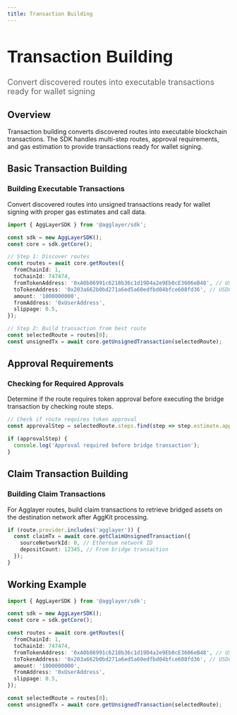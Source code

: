 ```yaml
---
title: Transaction Building
---
```


<!-- Page Header Component -->
<h1 style="text-align: left; font-size: 38px; font-weight: 700; font-family: 'Inter Tight', sans-serif;">
  Transaction Building
</h1>

<div style="text-align: left; margin: 0.5rem 0;">
  <p style="font-size: 18px; color: #666; max-width: 600px; margin: 0;">
    Convert discovered routes into executable transactions ready for wallet signing
  </p>
</div>

## Overview

Transaction building converts discovered routes into executable blockchain transactions. The SDK handles multi-step routes, approval requirements, and gas estimation to provide transactions ready for wallet signing.

## Basic Transaction Building

### Building Executable Transactions

Convert discovered routes into unsigned transactions ready for wallet signing with proper gas estimates and call data.

```typescript
import { AggLayerSDK } from '@agglayer/sdk';

const sdk = new AggLayerSDK();
const core = sdk.getCore();

// Step 1: Discover routes
const routes = await core.getRoutes({
  fromChainId: 1,
  toChainId: 747474,
  fromTokenAddress: '0xA0b86991c6218b36c1d19D4a2e9Eb0cE3606eB48', // USDC on Ethereum
  toTokenAddress: '0x203a662b0bd271a6ed5a60edfbd04bfce608fd36', // USDC on Katana
  amount: '1000000000',
  fromAddress: '0xUserAddress',
  slippage: 0.5,
});

// Step 2: Build transaction from best route
const selectedRoute = routes[0];
const unsignedTx = await core.getUnsignedTransaction(selectedRoute);
```

## Approval Requirements

### Checking for Required Approvals

Determine if the route requires token approval before executing the bridge transaction by checking route steps.

```typescript
// Check if route requires token approval
const approvalStep = selectedRoute.steps.find(step => step.estimate.approvalAddress);

if (approvalStep) {
  console.log('Approval required before bridge transaction');
}
```

## Claim Transaction Building

### Building Claim Transactions

For Agglayer routes, build claim transactions to retrieve bridged assets on the destination network after AggKit processing.

```typescript
if (route.provider.includes('agglayer')) {
  const claimTx = await core.getClaimUnsignedTransaction({
    sourceNetworkId: 0, // Ethereum network ID
    depositCount: 12345, // From bridge transaction
  });
}
```

## Working Example

```typescript
import { AggLayerSDK } from '@agglayer/sdk';

const sdk = new AggLayerSDK();
const core = sdk.getCore();

const routes = await core.getRoutes({
  fromChainId: 1,
  toChainId: 747474,
  fromTokenAddress: '0xA0b86991c6218b36c1d19D4a2e9Eb0cE3606eB48', // USDC on Ethereum
  toTokenAddress: '0x203a662b0bd271a6ed5a60edfbd04bfce608fd36', // USDC on Katana
  amount: '1000000000',
  fromAddress: '0xUserAddress',
  slippage: 0.5,
});

const selectedRoute = routes[0];
const unsignedTx = await core.getUnsignedTransaction(selectedRoute);
```
